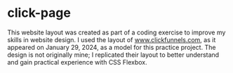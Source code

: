 # click-page
This website layout was created as part of a coding exercise to improve my skills in website design. I used the layout of www.clickfunnels.com, as it appeared on January 29, 2024, as a model for this practice project. The design is not originally mine; I replicated their layout to better understand and gain practical experience with CSS Flexbox.